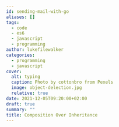 ```yaml
---
id: sending-mail-with-go
aliases: []
tags:
  - code
  - es6
  - javascript
  - programming
author: lukefilewalker
categories:
  - programming
  - javascript
cover:
  alt: typing
  caption: Photo by cottonbro from Pexels
  image: object-delection.jpg
  relative: true
date: 2021-12-05T09:20:00+02:00
draft: true
summary: ""
title: Composition Over Inheritance
---
```

